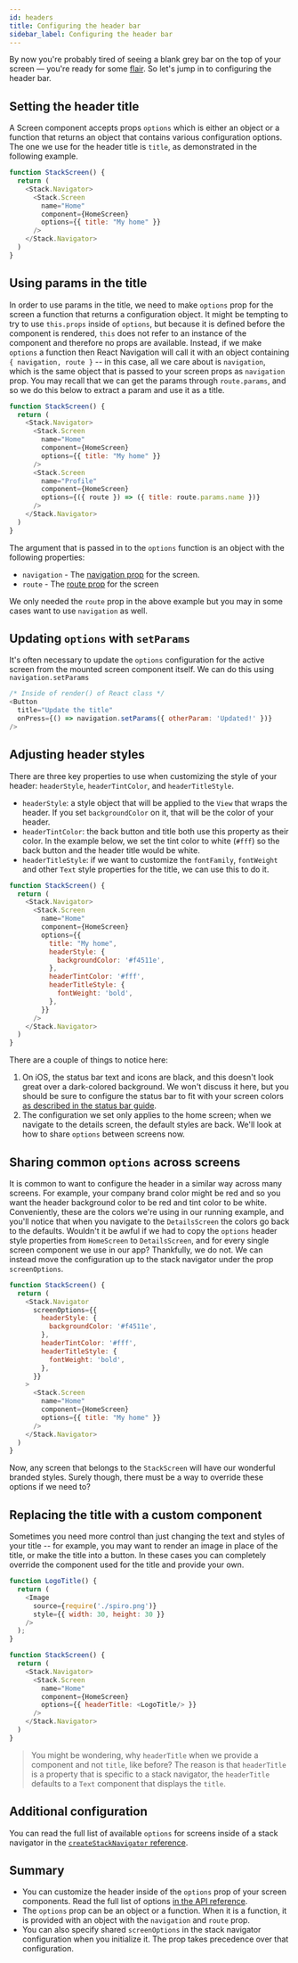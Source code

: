 ```yaml
---
id: headers
title: Configuring the header bar
sidebar_label: Configuring the header bar
---
```


By now you're probably tired of seeing a blank grey bar on the top of your screen &mdash; you're ready for some [flair](https://memegenerator.net/img/images/600x600/14303485/stan-flair-office-space.jpg). So let's jump in to configuring the header bar.

## Setting the header title

A Screen component accepts props `options` which is either an object or a function that returns an object that contains various configuration options. The one we use for the header title is `title`, as demonstrated in the following example.

```js
function StackScreen() {
  return (
    <Stack.Navigator>
      <Stack.Screen
        name="Home"
        component={HomeScreen}
        options={{ title: "My home" }}
      />
    </Stack.Navigator>
  )
}
```

## Using params in the title

In order to use params in the title, we need to make `options` prop for the screen a function that returns a configuration object. It might be tempting to try to use `this.props` inside of `options`, but because it is defined before the component is rendered, `this` does not refer to an instance of the component and therefore no props are available. Instead, if we make `options` a function then React Navigation will call it with an object containing `{ navigation, route }` -- in this case, all we care about is `navigation`, which is the same object that is passed to your screen props as `navigation` prop. You may recall that we can get the params through `route.params`, and so we do this below to extract a param and use it as a title.

```js
function StackScreen() {
  return (
    <Stack.Navigator>
      <Stack.Screen
        name="Home"
        component={HomeScreen}
        options={{ title: "My home" }}
      />
      <Stack.Screen
        name="Profile"
        component={HomeScreen}
        options={({ route }) => ({ title: route.params.name })}
      />
    </Stack.Navigator>
  )
}
```

The argument that is passed in to the `options` function is an object with the following properties:

- `navigation` - The [navigation prop](navigation-prop.html) for the screen.
- `route` - The [route prop](route-prop.html) for the screen

We only needed the `route` prop in the above example but you may in some cases want to use `navigation` as well.

## Updating `options` with `setParams`

It's often necessary to update the `options` configuration for the active screen from the mounted screen component itself. We can do this using `navigation.setParams`

```js
/* Inside of render() of React class */
<Button
  title="Update the title"
  onPress={() => navigation.setParams({ otherParam: 'Updated!' })}
/>
```

## Adjusting header styles

There are three key properties to use when customizing the style of your header: `headerStyle`, `headerTintColor`, and `headerTitleStyle`.

- `headerStyle`: a style object that will be applied to the `View` that wraps the header. If you set `backgroundColor` on it, that will be the color of your header.
- `headerTintColor`: the back button and title both use this property as their color. In the example below, we set the tint color to white (`#fff`) so the back button and the header title would be white.
- `headerTitleStyle`: if we want to customize the `fontFamily`, `fontWeight` and other `Text` style properties for the title, we can use this to do it.

```js
function StackScreen() {
  return (
    <Stack.Navigator>
      <Stack.Screen
        name="Home"
        component={HomeScreen}
        options={{
          title: "My home",
          headerStyle: {
            backgroundColor: '#f4511e',
          },
          headerTintColor: '#fff',
          headerTitleStyle: {
            fontWeight: 'bold',
          },
        }}
      />
    </Stack.Navigator>
  )
}
```

There are a couple of things to notice here:

1. On iOS, the status bar text and icons are black, and this doesn't look great over a dark-colored background. We won't discuss it here, but you should be sure to configure the status bar to fit with your screen colors [as described in the status bar guide](status-bar.html).
2. The configuration we set only applies to the home screen; when we navigate to the details screen, the default styles are back. We'll look at how to share `options` between screens now.

## Sharing common `options` across screens

It is common to want to configure the header in a similar way across many screens. For example, your company brand color might be red and so you want the header background color to be red and tint color to be white. Conveniently, these are the colors we're using in our running example, and you'll notice that when you navigate to the `DetailsScreen` the colors go back to the defaults. Wouldn't it be awful if we had to copy the `options` header style properties from `HomeScreen` to `DetailsScreen`, and for every single screen component we use in our app? Thankfully, we do not. We can instead move the configuration up to the stack navigator under the prop `screenOptions`.

```js
function StackScreen() {
  return (
    <Stack.Navigator
      screenOptions={{
        headerStyle: {
          backgroundColor: '#f4511e',
        },
        headerTintColor: '#fff',
        headerTitleStyle: {
          fontWeight: 'bold',
        },
      }}
    >
      <Stack.Screen
        name="Home"
        component={HomeScreen}
        options={{ title: "My home" }}
      />
    </Stack.Navigator>
  )
}
```

Now, any screen that belongs to the `StackScreen` will have our wonderful branded styles. Surely though, there must be a way to override these options if we need to?

## Replacing the title with a custom component

Sometimes you need more control than just changing the text and styles of your title -- for example, you may want to render an image in place of the title, or make the title into a button. In these cases you can completely override the component used for the title and provide your own.

```js
function LogoTitle() {
  return (
    <Image
      source={require('./spiro.png')}
      style={{ width: 30, height: 30 }}
    />
  );
}

function StackScreen() {
  return (
    <Stack.Navigator>
      <Stack.Screen
        name="Home"
        component={HomeScreen}
        options={{ headerTitle: <LogoTitle/> }}
      />
    </Stack.Navigator>
  )
}
```

> You might be wondering, why `headerTitle` when we provide a component and not `title`, like before? The reason is that `headerTitle` is a property that is specific to a stack navigator, the `headerTitle` defaults to a `Text` component that displays the `title`.

## Additional configuration

You can read the full list of available `options` for screens inside of a stack navigator in the [`createStackNavigator` reference](stack-navigator.html#navigationoptions-used-by-stacknavigator).

## Summary

- You can customize the header inside of the `options` prop of your screen components. Read the full list of options [in the API reference](stack-navigator.html#navigationoptions-used-by-stacknavigator).
- The `options` prop can be an object or a function. When it is a function, it is provided with an object with the `navigation` and `route` prop.
- You can also specify shared `screenOptions` in the stack navigator configuration when you initialize it. The prop takes precedence over that configuration.
